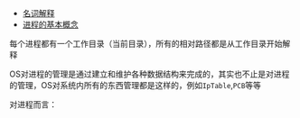 - [名词解释](./express_word)
- [进程的基本概念](./process_conceptual_framework)

每个进程都有一个工作目录（当前目录），所有的相对路径都是从工作目录开始解释

OS对进程的管理是通过建立和维护各种数据结构来完成的，其实也不止是对进程的管理，OS对系统内所有的东西管理都是这样的，例如`IpTable`,`PCB`等等

对进程而言：